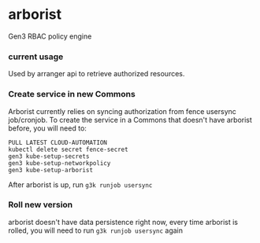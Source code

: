 # arborist
Gen3 RBAC policy engine

### current usage
Used by arranger api to retrieve authorized resources.

### Create service in new Commons
Arborist currently relies on syncing authorization from fence usersync job/cronjob. To create the service in a Commons that doesn't have arborist before, you will need to:
```
PULL LATEST CLOUD-AUTOMATION
kubectl delete secret fence-secret
gen3 kube-setup-secrets
gen3 kube-setup-networkpolicy
gen3 kube-setup-arborist
```
After arborist is up, run `g3k runjob usersync`


### Roll new version
arborist doesn't have data persistence right now, every time arborist is rolled, you will need to run `g3k runjob usersync` again
